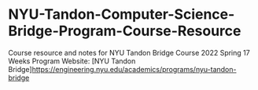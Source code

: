 # NYU-Tandon-Computer-Science-Bridge-Program-Course-Resource
Course resource and notes for NYU Tandon Bridge Course 2022 Spring 17 Weeks
Program Website: [NYU Tandon Bridge]https://engineering.nyu.edu/academics/programs/nyu-tandon-bridge
